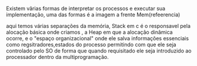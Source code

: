 Existem vãrias formas de interpretar os processos e executar sua implementação, uma das formas é a imagem a frente 
Mem(refeerencia)

aqui temos várias separações da memória, Stack em c é o responsavel pela alocação básica onde criamos , a Heap em que a alocação dinâmica ocorre, e o "espaço organizacional" onde ele salva  informações essenciais como regsitradores,estados do processo permitindo com que ele seja controlado pelo SO de forma que quando requisitado ele seja introduzido ao processador dentro da multiprogramação. 